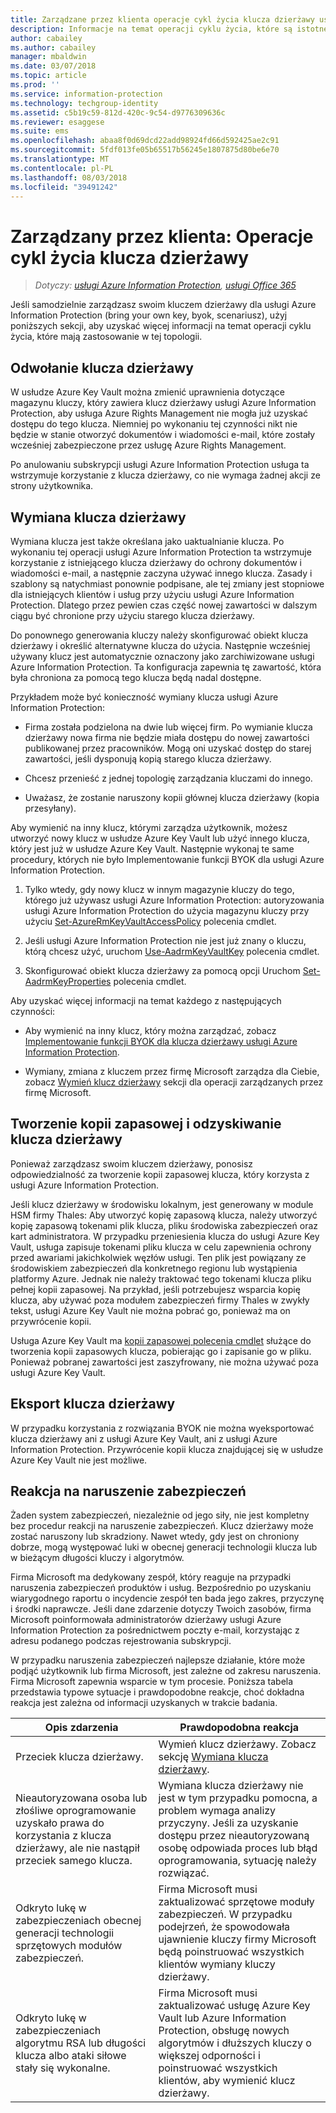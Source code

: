 ```yaml
---
title: Zarządzane przez klienta operacje cykl życia klucza dzierżawy usługi AIP
description: Informacje na temat operacji cyklu życia, które są istotne, jeśli zarządzasz swoim kluczem dzierżawy usługi Azure Information Protection (bring your own key, byok, scenariusz).
author: cabailey
ms.author: cabailey
manager: mbaldwin
ms.date: 03/07/2018
ms.topic: article
ms.prod: ''
ms.service: information-protection
ms.technology: techgroup-identity
ms.assetid: c5b19c59-812d-420c-9c54-d9776309636c
ms.reviewer: esaggese
ms.suite: ems
ms.openlocfilehash: abaa8f0d69dcd22add98924fd66d592425ae2c91
ms.sourcegitcommit: 5fdf013fe05b65517b56245e1807875d80be6e70
ms.translationtype: MT
ms.contentlocale: pl-PL
ms.lasthandoff: 08/03/2018
ms.locfileid: "39491242"
---
```

# <a name="customer-managed-tenant-key-life-cycle-operations"></a>Zarządzany przez klienta: Operacje cykl życia klucza dzierżawy

>*Dotyczy: [usługi Azure Information Protection](https://azure.microsoft.com/pricing/details/information-protection), [usługi Office 365](http://download.microsoft.com/download/E/C/F/ECF42E71-4EC0-48FF-AA00-577AC14D5B5C/Azure_Information_Protection_licensing_datasheet_EN-US.pdf)*

Jeśli samodzielnie zarządzasz swoim kluczem dzierżawy dla usługi Azure Information Protection (bring your own key, byok, scenariusz), użyj poniższych sekcji, aby uzyskać więcej informacji na temat operacji cyklu życia, które mają zastosowanie w tej topologii.

## <a name="revoke-your-tenant-key"></a>Odwołanie klucza dzierżawy
W usłudze Azure Key Vault można zmienić uprawnienia dotyczące magazynu kluczy, który zawiera klucz dzierżawy usługi Azure Information Protection, aby usługa Azure Rights Management nie mogła już uzyskać dostępu do tego klucza. Niemniej po wykonaniu tej czynności nikt nie będzie w stanie otworzyć dokumentów i wiadomości e-mail, które zostały wcześniej zabezpieczone przez usługę Azure Rights Management.

Po anulowaniu subskrypcji usługi Azure Information Protection usługa ta wstrzymuje korzystanie z klucza dzierżawy, co nie wymaga żadnej akcji ze strony użytkownika.

## <a name="rekey-your-tenant-key"></a>Wymiana klucza dzierżawy
Wymiana klucza jest także określana jako uaktualnianie klucza. Po wykonaniu tej operacji usługi Azure Information Protection ta wstrzymuje korzystanie z istniejącego klucza dzierżawy do ochrony dokumentów i wiadomości e-mail, a następnie zaczyna używać innego klucza. Zasady i szablony są natychmiast ponownie podpisane, ale tej zmiany jest stopniowe dla istniejących klientów i usług przy użyciu usługi Azure Information Protection. Dlatego przez pewien czas część nowej zawartości w dalszym ciągu być chronione przy użyciu starego klucza dzierżawy.

Do ponownego generowania kluczy należy skonfigurować obiekt klucza dzierżawy i określić alternatywne klucza do użycia. Następnie wcześniej używany klucz jest automatycznie oznaczony jako zarchiwizowane usługi Azure Information Protection. Ta konfiguracja zapewnia tę zawartość, która była chroniona za pomocą tego klucza będą nadal dostępne.

Przykładem może być konieczność wymiany klucza usługi Azure Information Protection:

- Firma została podzielona na dwie lub więcej firm. Po wymianie klucza dzierżawy nowa firma nie będzie miała dostępu do nowej zawartości publikowanej przez pracowników. Mogą oni uzyskać dostęp do starej zawartości, jeśli dysponują kopią starego klucza dzierżawy.

- Chcesz przenieść z jednej topologię zarządzania kluczami do innego. 

- Uważasz, że zostanie naruszony kopii głównej klucza dzierżawy (kopia przesyłany).

Aby wymienić na inny klucz, którymi zarządza użytkownik, możesz utworzyć nowy klucz w usłudze Azure Key Vault lub użyć innego klucza, który jest już w usłudze Azure Key Vault. Następnie wykonaj te same procedury, których nie było Implementowanie funkcji BYOK dla usługi Azure Information Protection.

1. Tylko wtedy, gdy nowy klucz w innym magazynie kluczy do tego, którego już używasz usługi Azure Information Protection: autoryzowania usługi Azure Information Protection do użycia magazynu kluczy przy użyciu [Set-AzureRmKeyVaultAccessPolicy](/powershell/module/azurerm.keyvault/set-azurermkeyvaultaccesspolicy) polecenia cmdlet.

2. Jeśli usługi Azure Information Protection nie jest już znany o kluczu, którą chcesz użyć, uruchom [Use-AadrmKeyVaultKey](/powershell/module/aadrm/use-aadrmkeyvaultkey) polecenia cmdlet.

3. Skonfigurować obiekt klucza dzierżawy za pomocą opcji Uruchom [Set-AadrmKeyProperties](/powershell/module/aadrm/set-aadrmkeyproperties) polecenia cmdlet.

Aby uzyskać więcej informacji na temat każdego z następujących czynności:

- Aby wymienić na inny klucz, który można zarządzać, zobacz [Implementowanie funkcji BYOK dla klucza dzierżawy usługi Azure Information Protection](plan-implement-tenant-key.md#implementing-byok-for-your-azure-information-protection-tenant-key).

- Wymiany, zmiana z kluczem przez firmę Microsoft zarządza dla Ciebie, zobacz [Wymień klucz dzierżawy](operations-microsoft-managed-tenant-key.md#rekey-your-tenant-key) sekcji dla operacji zarządzanych przez firmę Microsoft.

## <a name="backup-and-recover-your-tenant-key"></a>Tworzenie kopii zapasowej i odzyskiwanie klucza dzierżawy
Ponieważ zarządzasz swoim kluczem dzierżawy, ponosisz odpowiedzialność za tworzenie kopii zapasowej klucza, który korzysta z usługi Azure Information Protection. 

Jeśli klucz dzierżawy w środowisku lokalnym, jest generowany w module HSM firmy Thales: Aby utworzyć kopię zapasową klucza, należy utworzyć kopię zapasową tokenami plik klucza, pliku środowiska zabezpieczeń oraz kart administratora. W przypadku przeniesienia klucza do usługi Azure Key Vault, usługa zapisuje tokenami pliku klucza w celu zapewnienia ochrony przed awariami jakichkolwiek węzłów usługi. Ten plik jest powiązany ze środowiskiem zabezpieczeń dla konkretnego regionu lub wystąpienia platformy Azure. Jednak nie należy traktować tego tokenami klucza pliku pełnej kopii zapasowej. Na przykład, jeśli potrzebujesz wsparcia kopię klucza, aby używać poza modułem zabezpieczeń firmy Thales w zwykły tekst, usługi Azure Key Vault nie można pobrać go, ponieważ ma on przywrócenie kopii.

Usługa Azure Key Vault ma [kopii zapasowej polecenia cmdlet](/powershell/module/azurerm.keyvault/Backup-AzureKeyVaultKey) służące do tworzenia kopii zapasowych klucza, pobierając go i zapisanie go w pliku. Ponieważ pobranej zawartości jest zaszyfrowany, nie można używać poza usługi Azure Key Vault. 

## <a name="export-your-tenant-key"></a>Eksport klucza dzierżawy
W przypadku korzystania z rozwiązania BYOK nie można wyeksportować klucza dzierżawy ani z usługi Azure Key Vault, ani z usługi Azure Information Protection. Przywrócenie kopii klucza znajdującej się w usłudze Azure Key Vault nie jest możliwe. 

## <a name="respond-to-a-breach"></a>Reakcja na naruszenie zabezpieczeń
Żaden system zabezpieczeń, niezależnie od jego siły, nie jest kompletny bez procedur reakcji na naruszenie zabezpieczeń. Klucz dzierżawy może zostać naruszony lub skradziony. Nawet wtedy, gdy jest on chroniony dobrze, mogą występować luki w obecnej generacji technologii klucza lub w bieżącym długości kluczy i algorytmów.

Firma Microsoft ma dedykowany zespół, który reaguje na przypadki naruszenia zabezpieczeń produktów i usług. Bezpośrednio po uzyskaniu wiarygodnego raportu o incydencie zespół ten bada jego zakres, przyczynę i środki naprawcze. Jeśli dane zdarzenie dotyczy Twoich zasobów, firma Microsoft poinformowała administratorów dzierżawy usługi Azure Information Protection za pośrednictwem poczty e-mail, korzystając z adresu podanego podczas rejestrowania subskrypcji.

W przypadku naruszenia zabezpieczeń najlepsze działanie, które może podjąć użytkownik lub firma Microsoft, jest zależne od zakresu naruszenia. Firma Microsoft zapewnia wsparcie w tym procesie. Poniższa tabela przedstawia typowe sytuacje i prawdopodobne reakcje, choć dokładna reakcja jest zależna od informacji uzyskanych w trakcie badania.

|Opis zdarzenia|Prawdopodobna reakcja|
|------------------------|-------------------|
|Przeciek klucza dzierżawy.|Wymień klucz dzierżawy. Zobacz sekcję [Wymiana klucza dzierżawy](#rekey-your-tenant-key).|
|Nieautoryzowana osoba lub złośliwe oprogramowanie uzyskało prawa do korzystania z klucza dzierżawy, ale nie nastąpił przeciek samego klucza.|Wymiana klucza dzierżawy nie jest w tym przypadku pomocna, a problem wymaga analizy przyczyny. Jeśli za uzyskanie dostępu przez nieautoryzowaną osobę odpowiada proces lub błąd oprogramowania, sytuację należy rozwiązać.|
|Odkryto lukę w zabezpieczeniach obecnej generacji technologii sprzętowych modułów zabezpieczeń.|Firma Microsoft musi zaktualizować sprzętowe moduły zabezpieczeń. W przypadku podejrzeń, że spowodowała ujawnienie kluczy firmy Microsoft będą poinstruować wszystkich klientów wymiany kluczy dzierżawy.|
|Odkryto lukę w zabezpieczeniach algorytmu RSA lub długości klucza albo ataki siłowe stały się wykonalne.|Firma Microsoft musi zaktualizować usługę Azure Key Vault lub Azure Information Protection, obsługę nowych algorytmów i dłuższych kluczy o większej odporności i poinstruować wszystkich klientów, aby wymienić klucz dzierżawy.|


